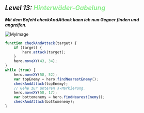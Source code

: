 ## ***Level 13:***  <span style="color: lightgreen">***Hinterwäder-Gabelung***

***Mit dem Befehl checkAndAttack kann ich nun Gegner finden und angreifen.***

![MyImage](Welt-2-Level-13.png)

```Javascript
function checkAndAttack(target) {
    if (target) {
        hero.attack(target);
    }
    hero.moveXY(43, 34);
}
while (true) {
    hero.moveXY(58, 52);
    var topEnemy = hero.findNearestEnemy();
    checkAndAttack(topEnemy);
    // Gehe zur unteren X-Markierung.
    hero.moveXY(58, 17);
    var bottomenemy = hero.findNearestEnemy();
    checkAndAttack(bottomenemy);
}
```